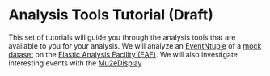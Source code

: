 # Analysis Tools Tutorial (Draft)

This set of tutorials will guide you through the analysis tools that are available to you for your analysis. We will analyze an [EventNtuple](https://mu2ewiki.fnal.gov/wiki/TrkAna) of a [mock dataset](https://mu2ewiki.fnal.gov/wiki/MDC2024:_Mock_Data) on the [Elastic Analysis Facility (EAF)](https://mu2ewiki.fnal.gov/wiki/Elastic_Analysis_Facility_(EAF)). We will also investigate interesting events with the [Mu2eDisplay](link)

